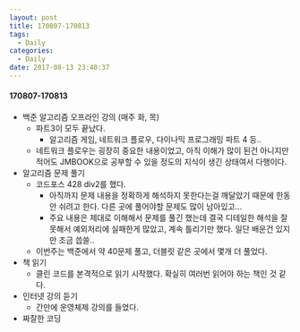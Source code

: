 ```yaml
---
layout: post
title: 170807-170813
tags:
  - Daily
categories:
  - Daily
date: 2017-08-13 23:40:37
---
```


#### 170807-170813

* 백준 알고리즘 오프라인 강의 (매주 화, 목)
  * 파트3이 모두 끝났다.
    * 알고리즘 게임, 네트워크 플로우, 다이나믹 프로그래밍 파트 4 등..
  * 네트워크 플로우는 굉장히 중요한 내용이었고, 아직 이해가 많이 된건 아니지만 적어도 JMBOOK으로 공부할 수 있을 정도의 지식이 생긴 상태여서 다행이다.
* 알고리즘 문제 풀기
  * 코드포스 428 div2를 했다.
    * 아직까지 문제 내용을 정확하게 해석하지 못한다는걸 깨달았기 때문에 한동안 쉬려고 한다. 다른 곳에 풀어야할 문제도 많이 남아있고...
    * 주요 내용은 제대로 이해해서 문제를 풀긴 했는데 결국 디테일한 해석을 잘 못해서 예외처리에 실패한게 많았고, 계속 틀리기만 했다. 일단 배운건 있지만 조금 씁쓸..
  * 이번주는 백준에서 약 40문제 풀고, 더블릿 같은 곳에서 몇개 더 풀었다.
* 책 읽기
  * 클린 코드를 본격적으로 읽기 시작했다. 확실히 여러번 읽어야 하는 책인 것 같다.
* 인터넷 강의 듣기
  * 간만에 운영체제 강의를 들었다.
* 짜잘한 코딩
